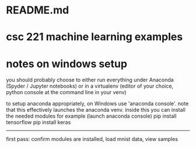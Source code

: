 # README.md
# csc 221 machine learning examples

# notes on windows setup
you should probably choose to either run everything under Anaconda (Spyder / Jupyter notebooks) 
or in a virtualenv (editor of your choice, python console at the command line in your venv)

to setup anaconda appropriately, on Windows use 'anaconda console'. 
note that this effectively launches the anaconda venv.
inside this you can install the needed modules
for example
(launch anaconda console)
pip install tensorflow
pip install keras

-----
first pass: confirm modules are installed, load mnist data, view samples
